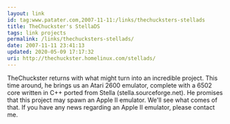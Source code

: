 ```yaml
---
layout: link
id: tag:www.patater.com,2007-11-11:/links/thechucksters-stellads
title: TheChuckster's StellaDS
tags: link projects
permalink: /links/thechucksters-stellads/
date: 2007-11-11 23:41:13
updated: 2020-05-09 17:17:32
uri: http://thechuckster.homelinux.com/stellads/
---
```

TheChuckster returns with what might turn into an incredible project. This time
around, he brings us an Atari 2600 emulator, complete with a 6502 core written
in C++ ported from Stella (stella.sourceforge.net). He promises that this
project may spawn an Apple II emulator. We'll see what comes of that. If you
have any news regarding an Apple II emulator, please contact me.
